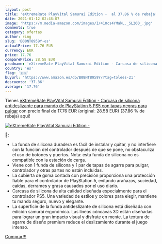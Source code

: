 ```yaml
---
layout: post
title: 'eXtremeRate PlayVital Samurai Edition -  al 37.86 % de rebaja'
date: 2021-01-12 02:48:07
image: 'https://m.media-amazon.com/images/I/41Ocs4YMakL._SL200_.jpg'
comments: true
category: ofertas
author: ring
slug: 'B08NT8959Y-es'
actualPrice: 17.76 EUR
currency: EUR
price: 17.76
comparePrice: 28.58 EUR
prodname: 'eXtremeRate PlayVital Samurai Edition - Carcasa de silicona antideslizante para mando de PlayStation 5 PS5 con tapas negras para pulgar'
country: 'es'
flag: '🇪🇸'
buyurl: 'https://www.amazon.es/dp/B08NT8959Y/?tag=tolees-21'
descuento: '37.86'
average: '17.76'
---
```


Tienes [eXtremeRate PlayVital Samurai Edition - Carcasa de silicona antideslizante para mando de PlayStation 5 PS5 con tapas negras para pulgar](https://www.amazon.es/dp/B08NT8959Y/?tag=tolees-21) con precio final de  17.76 EUR (original: 28.58 EUR) (37.86 %  de rebaja) aqui!

[![eXtremeRate PlayVital Samurai Edition - ](https://m.media-amazon.com/images/I/41Ocs4YMakL._SL200_.jpg)](https://www.amazon.es/dp/B08NT8959Y/?tag=tolees-21)

🔎:

- La funda de silicona duradera es fácil de instalar y quitar, y no interfiere con la función del controlador después de que se pone, no obstaculiza el uso de botones y puertos. Nota: esta funda de silicona no es compatible con la estación de carga.
- Viene con 1 funda de silicona y 1 par de tapas de agarre para pulgar, controlador y otras partes no están incluidas.
- La cubierta de goma cortada con precisión proporciona una protección fiable para el controlador de PlayStation 5, evitando arañazos, suciedad, caídas, derrames y grasa causados por el uso diario.
- Carcasa de silicona de alta calidad diseñada especialmente para el controlador PS5. Una variedad de estilos y colores para elegir, mantiene tu mando seguro, nuevo y elegante.
- La superficie de la funda antideslizante de silicona está diseñada con edición samurai ergonómica. Las líneas cóncavas 3D están diseñadas para lograr un gran impacto visual y disfrute en mente. La textura de agarre de diseño premium reduce el deslizamiento durante el juego intenso.

[Comprar!!!](https://www.amazon.es/dp/B08NT8959Y/?tag=tolees-21)
